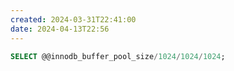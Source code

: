 ```yaml
---
created: 2024-03-31T22:41:00
date: 2024-04-13T22:56
---
```

```sql
SELECT @@innodb_buffer_pool_size/1024/1024/1024;
```